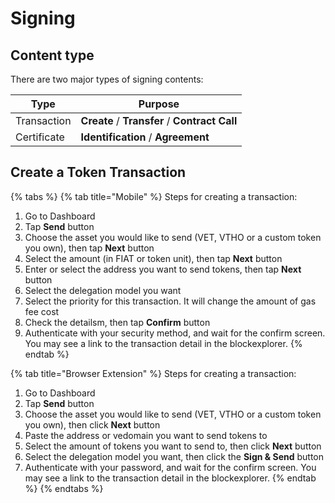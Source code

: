 # Signing

## Content type <a href="#content-type" id="content-type"></a>

There are two major types of signing contents:

| Type        | Purpose                                       |
|-------------|-----------------------------------------------|
| Transaction | **Create** / **Transfer** / **Contract Call** |
| Certificate | **Identification** / **Agreement**            |

## Create a Token Transaction

{% tabs %}
{% tab title="Mobile" %}
Steps for creating a transaction:

1. Go to Dashboard
2. Tap **Send** button
3. Choose the asset you would like to send (VET, VTHO or a custom token you own), then tap **Next** button
4. Select the amount (in FIAT or token unit), then tap **Next** button
5. Enter or select the address you want to send tokens, then tap **Next** button
6. Select the delegation model you want
7. Select the priority for this transaction. It will change the amount of gas fee cost
8. Check the detailsm, then tap **Confirm** button
9. Authenticate with your security method, and wait for the confirm screen. You may see a link to the transaction detail in the blockexplorer.
{% endtab %}

{% tab title="Browser Extension" %}
Steps for creating a transaction:

1. Go to Dashboard
2. Tap **Send** button
3. Choose the asset you would like to send (VET, VTHO or a custom token you own), then click **Next** button
4. Paste the address or vedomain you want to send tokens to
5. Select the amount of tokens you want to send to, then click **Next** button
6. Select the delegation model you want, then click the **Sign & Send** button
7. Authenticate with your password, and wait for the confirm screen. You may see a link to the transaction detail in the blockexplorer.
{% endtab %}
{% endtabs %}


